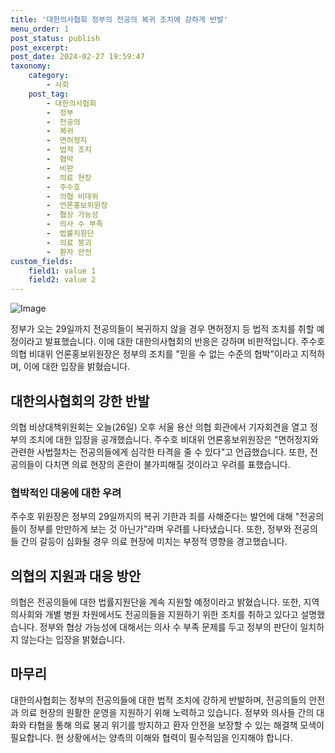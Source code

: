 ```yaml
---
title: '대한의사협회 정부의 전공의 복귀 조치에 강하게 반발'
menu_order: 1
post_status: publish
post_excerpt: 
post_date: 2024-02-27 19:59:47
taxonomy:
    category:
        - 사회
    post_tag:
        - 대한의사협회
        -  정부
        -  전공의
        -  복귀
        -  면허정지
        -  법적 조치
        -  협박
        -  비판
        -  의료 현장
        -  주수호
        -  의협 비대위
        -  언론홍보위원장
        -  협상 가능성
        -  의사 수 부족
        -  법률지원단
        -  의료 붕괴
        -  환자 안전
custom_fields:
    field1: value 1
    field2: value 2
---
```


![Image](https://imgnews.pstatic.net/image/437/2024/02/26/0000381268_001_20240226173701436.jpg?type=w647)

정부가 오는 29일까지 전공의들이 복귀하지 않을 경우 면허정지 등 법적 조치를 취할 예정이라고 발표했습니다. 이에 대한 대한의사협회의 반응은 강하며 비판적입니다. 주수호 의협 비대위 언론홍보위원장은 정부의 조치를 "믿을 수 없는 수준의 협박"이라고 지적하며, 이에 대한 입장을 밝혔습니다.
## 대한의사협회의 강한 반발
의협 비상대책위원회는 오늘(26일) 오후 서울 용산 의협 회관에서 기자회견을 열고 정부의 조치에 대한 입장을 공개했습니다. 주수호 비대위 언론홍보위원장은 "면허정지와 관련한 사법절차는 전공의들에게 심각한 타격을 줄 수 있다"고 언급했습니다. 또한, 전공의들이 다치면 의료 현장의 혼란이 불가피해질 것이라고 우려를 표했습니다.
### 협박적인 대응에 대한 우려
주수호 위원장은 정부의 29일까지의 복귀 기한과 죄를 사해준다는 발언에 대해 "전공의들이 정부를 만만하게 보는 것 아닌가"라며 우려를 나타냈습니다. 또한, 정부와 전공의들 간의 갈등이 심화될 경우 의료 현장에 미치는 부정적 영향을 경고했습니다.
## 의협의 지원과 대응 방안
의협은 전공의들에 대한 법률지원단을 계속 지원할 예정이라고 밝혔습니다. 또한, 지역 의사회와 개별 병원 차원에서도 전공의들을 지원하기 위한 조치를 취하고 있다고 설명했습니다. 정부와 협상 가능성에 대해서는 의사 수 부족 문제를 두고 정부의 판단이 일치하지 않는다는 입장을 밝혔습니다.
## 마무리
대한의사협회는 정부의 전공의들에 대한 법적 조치에 강하게 반발하며, 전공의들의 안전과 의료 현장의 원활한 운영을 지원하기 위해 노력하고 있습니다. 정부와 의사들 간의 대화와 타협을 통해 의료 붕괴 위기를 방지하고 환자 안전을 보장할 수 있는 해결책 모색이 필요합니다. 현 상황에서는 양측의 이해와 협력이 필수적임을 인지해야 합니다.
